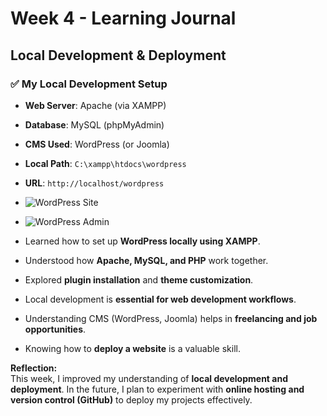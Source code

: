 # Week 4 - Learning Journal

## Local Development & Deployment

### ✅ My Local Development Setup
- **Web Server**: Apache (via XAMPP)
- **Database**: MySQL (phpMyAdmin)
- **CMS Used**: WordPress (or Joomla)
- **Local Path**: `C:\xampp\htdocs\wordpress`
- **URL**: `http://localhost/wordpress`

- ![WordPress Site](screenshot1.png)
- ![WordPress Admin](screenshot2.png)


- Learned how to set up **WordPress locally using XAMPP**.
- Understood how **Apache, MySQL, and PHP** work together.
- Explored **plugin installation** and **theme customization**.

- Local development is **essential for web development workflows**.
- Understanding CMS (WordPress, Joomla) helps in **freelancing and job opportunities**.
- Knowing how to **deploy a website** is a valuable skill.


**Reflection:**  
This week, I improved my understanding of **local development and deployment**. In the future, I plan to experiment with **online hosting and version control (GitHub)** to deploy my projects effectively.
